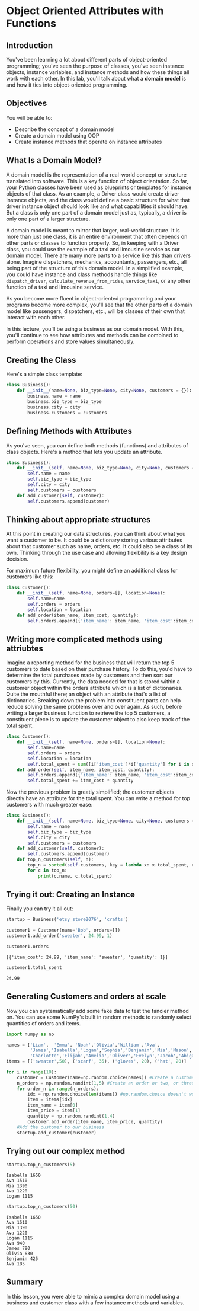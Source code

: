 
# Object Oriented Attributes with Functions

## Introduction
You've been learning a lot about different parts of object-oriented programming; you've seen the purpose of classes, you've seen instance objects, instance variables, and instance methods and how these things all work with each other. In this lab, you'll talk about what a **domain model** is and how it ties into object-oriented programming.

## Objectives

You will be able to:

* Describe the concept of a domain model
* Create a domain model using OOP
* Create instance methods that operate on instance attributes

## What Is a Domain Model?

A domain model is the representation of a real-world concept or structure translated into software. This is a key function of object orientation. So far, your Python classes have been used as blueprints or templates for instance objects of that class. As an example, a Driver class would create driver instance objects, and the class would define a basic structure for what that driver instance object should look like and what capabilities it should have. But a class is only one part of a domain model just as, typically, a driver is only one part of a larger structure.

A domain model is meant to mirror that larger, real-world structure. It is more than just one class, it is an entire environment that often depends on other parts or classes to function properly. So, in keeping with a Driver class, you could use the example of a taxi and limousine service as our domain model. There are many more parts to a service like this than drivers alone. Imagine dispatchers, mechanics, accountants, passengers, etc., all being part of the structure of this domain model. In a simplified example, you could have instance and class methods handle things like `dispatch_driver`, `calculate_revenue_from_rides`, `service_taxi`, or any other function of a taxi and limousine service.

As you become more fluent in object-oriented programming and your programs become more complex, you'll see that the other parts of a domain model like passengers, dispatchers, etc., will be classes of their own that interact with each other. 

In this lecture, you'll be using a business as our domain model. With this, you'll continue to see how attributes and methods can be combined to perform operations and store values simultaneously.

## Creating the Class

Here's a simple class template:


```python
class Business():
    def __init__(name=None, biz_type=None, city=None, customers = {}):
        business.name = name
        business.biz_type = biz_type
        business.city = city
        business.customers = customers
```

## Defining Methods with Attributes

As you've seen, you can define both methods (functions) and attributes of class objects. Here's a method that lets you update an attribute.


```python
class Business():
    def __init__(self, name=None, biz_type=None, city=None, customers = []):
        self.name = name
        self.biz_type = biz_type
        self.city = city
        self.customers = customers
    def add_customer(self, customer):
        self.customers.append(customer)
```

## Thinking about appropriate structures
At this point in creating our data structures, you can think about what you want a customer to be. It could be a dictionary storing various attributes about that customer such as name, orders, etc. It could also be a class of its own. Thinking through the use case and allowing flexibility is a key design decision.  

For maximum future flexibility, you might define an additional class for customers like this:


```python
class Customer():
    def __init__(self, name=None, orders=[], location=None):
        self.name=name
        self.orders = orders
        self.location = location
    def add_order(item_name, item_cost, quantity):
        self.orders.append({'item_name': item_name, 'item_cost':item_cost, 'quantity':quantity})
```

## Writing more complicated methods using attriubtes

Imagine a reporting method for the business that will return the top 5 customers to date based on their purchase history. To do this, you'd have to determine the total purchases made by customers and then sort our customers by this. Currently, the data needed for that is stored within a customer object within the orders attribute which is a list of dictionaries. Quite the mouthful there; an object with an attribute that's a list of dictionaries. Breaking down the problem into constituent parts can help reduce solving the same problems over and over again. As such, before writing a larger business function to retrieve the top 5 customers, a constituent piece is to update the customer object to also keep track of the total spent.


```python
class Customer():
    def __init__(self, name=None, orders=[], location=None):
        self.name=name
        self.orders = orders
        self.location = location
        self.total_spent = sum([i['item_cost']*i['quantity'] for i in orders])
    def add_order(self, item_name, item_cost, quantity):
        self.orders.append({'item_name': item_name, 'item_cost':item_cost, 'quantity':quantity})
        self.total_spent += item_cost * quantity
```

Now the previous problem is greatly simplified; the customer objects directly have an attribute for the total spent. You can write a method for top customers with much greater ease:


```python
class Business():
    def __init__(self, name=None, biz_type=None, city=None, customers = []):
        self.name = name
        self.biz_type = biz_type
        self.city = city
        self.customers = customers
    def add_customer(self, customer):
        self.customers.append(customer)
    def top_n_customers(self, n):
        top_n = sorted(self.customers, key = lambda x: x.total_spent, reverse=True)[:n]
        for c in top_n:
            print(c.name, c.total_spent)
```

## Trying it out: Creating an Instance

Finally you can try it all out:


```python
startup = Business('etsy_store2076', 'crafts')
```


```python
customer1 = Customer(name='Bob', orders=[])
customer1.add_order('sweater', 24.99, 1)
```


```python
customer1.orders
```




    [{'item_cost': 24.99, 'item_name': 'sweater', 'quantity': 1}]




```python
customer1.total_spent
```




    24.99



## Generating Customers and orders at scale

Now you can systematically add some fake data to test the fancier method on. You can use some NumPy's built in random methods to randomly select quantities of orders and items.


```python
import numpy as np
```


```python
names = ['Liam',  'Emma', 'Noah','Olivia','William','Ava',
         'James','Isabella','Logan','Sophia','Benjamin','Mia','Mason',
         'Charlotte','Elijah','Amelia','Oliver','Evelyn','Jacob','Abigail]']
items = [('sweater',50), ('scarf', 35), ('gloves', 20), ('hat', 20)]

for i in range(10):
    customer = Customer(name=np.random.choice(names)) #Create a customer
    n_orders = np.random.randint(1,5) #Create an order or two, or three, or four, or five!
    for order_n in range(n_orders):
        idx = np.random.choice(len(items)) #np.random.choice doesn't work with nested lists; workaround
        item = items[idx]
        item_name = item[0]
        item_price = item[1]
        quantity = np.random.randint(1,4)
        customer.add_order(item_name, item_price, quantity)
    #Add the customer to our business
    startup.add_customer(customer)
```

## Trying out our complex method


```python
startup.top_n_customers(5)
```

    Isabella 1650
    Ava 1510
    Mia 1390
    Ava 1220
    Logan 1115



```python
startup.top_n_customers(50)
```

    Isabella 1650
    Ava 1510
    Mia 1390
    Ava 1220
    Logan 1115
    Ava 940
    James 780
    Olivia 630
    Benjamin 425
    Ava 185


## Summary
In this lesson, you were able to mimic a complex domain model using a business and customer class with a few instance methods and variables.
